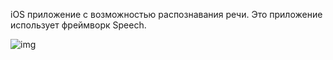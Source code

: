 iOS приложение с возможностью распознавания речи. Это приложение использует фреймворк Speech.

![img](https://imgur.com/KMj2QFn.png)
